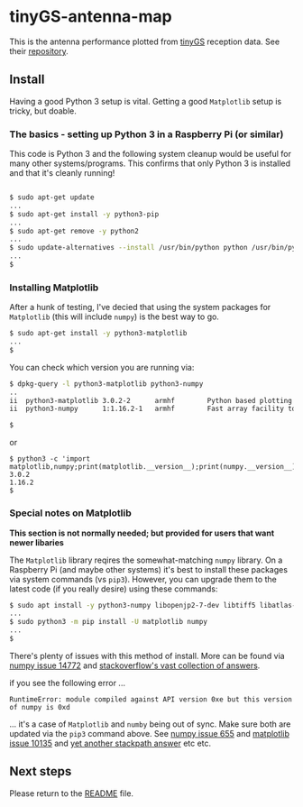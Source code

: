 # tinyGS-antenna-map
This is the antenna performance plotted from [tinyGS](https://tinygs.com) reception data. See their [repository](https://github.com/G4lile0/tinyGS).

## Install

Having a good Python 3 setup is vital. Getting a good `Matplotlib` setup is tricky, but doable.

### The basics - setting up Python 3 in a Raspberry Pi (or similar)

This code is Python 3 and the following system cleanup would be useful for many other systems/programs. This confirms that only Python 3 is installed and that it's cleanly running!

``` bash

$ sudo apt-get update
...
$ sudo apt-get install -y python3-pip
...
$ sudo apt-get remove -y python2
...
$ sudo update-alternatives --install /usr/bin/python python /usr/bin/python3 10
...
$
```

### Installing Matplotlib

After a hunk of testing, I've decied that using the system packages for `Matplotlib` (this will include `numpy`) is the best way to go.

```bash
$ sudo apt-get install -y python3-matplotlib
...
$
```

You can check which version you are running via:

```bash
$ dpkg-query -l python3-matplotlib python3-numpy
..
ii  python3-matplotlib 3.0.2-2      armhf        Python based plotting system in a style similar to Matlab (Python 3)
ii  python3-numpy      1:1.16.2-1   armhf        Fast array facility to the Python 3 language

$
```
or
```
$ python3 -c 'import matplotlib,numpy;print(matplotlib.__version__);print(numpy.__version__)'
3.0.2
1.16.2
$
```

### Special notes on Matplotlib

**This section is not normally needed; but provided for users that want newer libaries**

The `Matplotlib` library reqires the somewhat-matching `numpy` library.
On a Raspberry Pi (and maybe other systems) it's best to install these packages via system commands (vs `pip3`).
However, you can upgrade them to the latest code (if you really desire) using these commands:

```bash
$ sudo apt install -y python3-numpy libopenjp2-7-dev libtiff5 libatlas-base-dev
...
$ sudo python3 -m pip install -U matplotlib numpy
...
$
```

There's plenty of issues with this method of install. More can be found via [numpy issue 14772](https://github.com/numpy/numpy/issues/14772) and [stackoverflow's vast collection of answers](https://stackoverflow.com/questions/48012582/pillow-libopenjp2-so-7-cannot-open-shared-object-file-no-such-file-or-directo).

if you see the following error ...
```
RuntimeError: module compiled against API version 0xe but this version of numpy is 0xd
```
... it's a case of `Matplotlib` and `numby` being out of sync. Make sure both are updated via the `pip3` command above.
See [numpy issue 655](https://github.com/numpy/numpy/issues/655) and [matplotlib issue 10135](https://github.com/matplotlib/matplotlib/issues/10135) and [yet another stackpath answer]( https://stackoverflow.com/questions/48054531/runtimeerror-module-compiled-against-api-version-0xc-but-this-version-of-numpy) etc etc.

## Next steps

Please return to the [README](/README.md) file.
